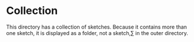 # Collection

This directory has a collection of sketches. Because it contains more than one
sketch, it is displayed as a folder, not a sketch,∑ in the outer directory.
